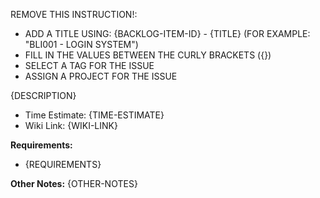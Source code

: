 REMOVE THIS INSTRUCTION!:
* ADD A TITLE USING: {BACKLOG-ITEM-ID} - {TITLE} (FOR EXAMPLE: "BLI001 - LOGIN SYSTEM")
* FILL IN THE VALUES BETWEEN THE CURLY BRACKETS ({})
* SELECT A TAG FOR THE ISSUE
* ASSIGN A PROJECT FOR THE ISSUE

{DESCRIPTION} 

* Time Estimate: {TIME-ESTIMATE}
* Wiki Link: {WIKI-LINK}

**Requirements:**
* {REQUIREMENTS}

**Other Notes:**
{OTHER-NOTES}

